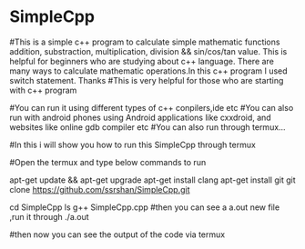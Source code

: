 # SimpleCpp
#This is a simple c++ program to calculate simple mathematic functions addition, substraction, multiplication, division &amp;&amp; sin/cos/tan value. This is helpful for beginners who are studying about c++ language. There are many ways to calculate mathematic operations.In this c++ program I used switch statement.  Thanks
#This is very helpful for those who are starting with c++ program

#You can run it using different types of c++ conpilers,ide etc
#You can also run with android phones using Android applications like cxxdroid, and websites like online gdb compiler etc
#You can also run through termux... 

#In this i will show you how to run this SimpleCpp through termux

#Open the termux and type below commands to run


apt-get update && apt-get upgrade
apt-get install clang
apt-get install git 
git clone https://github.com/ssrshan/SimpleCpp.git

cd SimpleCpp
ls
g++ SimpleCpp.cpp
#then you can see a a.out new file ,run it through
./a.out

#then now you can see the output of the code via termux



